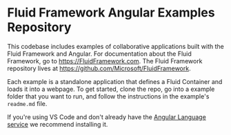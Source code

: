 # Fluid Framework Angular Examples Repository

This codebase includes examples of collaborative applications built with the Fluid Framework and Angular. For documentation about the Fluid Framework, go to https://FluidFramework.com. The Fluid Framework repository lives at https://github.com/Microsoft/FluidFramework.

Each example is a standalone application that defines a Fluid Container and loads it into a webpage. To get started, clone the repo, go into a
example folder that you want to run, and follow the instructions in the example's `readme.md` file.

If you're using VS Code and don't already have the [Angular Language service](https://marketplace.visualstudio.com/items?itemName=Angular.ng-template) we recommend installing it.

